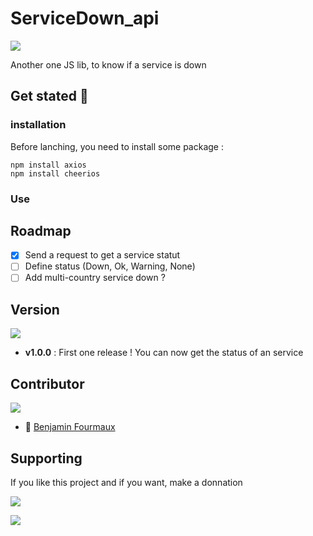 # ServiceDown_api
[![](https://badgen.net/badge/Node.JS/%3E%3D%2010.16.0/green)]()

Another one JS lib, to know if a service is down

## Get stated :rocket:
### installation
Before lanching, you need to install some package :
```
npm install axios
npm install cheerios
```

### Use

## Roadmap
- [x] Send a request to get a service statut
- [ ] Define status (Down, Ok, Warning, None)
- [ ] Add multi-country service down ?

## Version
[![](https://badgen.net/github/release/BenjaminFourmaux/ServiceDown_api)](https://github.com/BenjaminFourmaux/ServiceDown_api/releases)

- **v1.0.0** : First one release ! You can now get the status of an service

## Contributor
[![](https://badgen.net/github/contributors/BenjaminFourmaux/ServiceDown_api)](https://github.com/BenjaminFourmaux/ServiceDown_api/graphs/contributors)
- :crown: [Benjamin Fourmaux](https://github.com/BenjaminFourmaux)

## Supporting
If you like this project and if you want, make a donnation

[![](https://img.shields.io/badge/PayPal-00457C?style=for-the-badge&logo=paypal&logoColor=white)](https://paypal.me/Benwarrior37?country.x=FR&locale.x=fr_FR)




[![](http://ForTheBadge.com/images/badges/built-with-love.svg)]()
